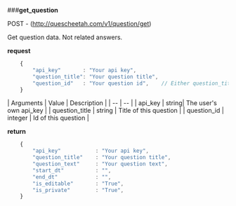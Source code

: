 ###**get_question**


POST - (http://quescheetah.com/v1/question/get)

Get question data. Not related answers.

**request**
```javascript 
    {
        "api_key"       : "Your api key",
        "question_title": "Your question title",
        "question_id"   : "Your question id",    // Either question_title and question_id is required.
    }
```
| Arguments | Value | Description |
| --        | --    |
| api_key | string| The user's own api_key |
| question_title | string | Title of this question |
| question_id  | integer  | Id of this question |


**return**
```javascript 
    {
        "api_key"           : "Your api key",
        "question_title"    : "Your question title",
        "question_text"     : "Your question text",
        "start_dt"          : "",                   
        "end_dt"            : "",                   
        "is_editable"       : "True",               
        "is_private"        : "True",           
    }
```